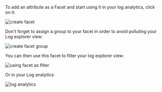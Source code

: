 To add an attribute as a Facet and start using it in your log analytics, click on it:

![create facet](https://raw.githubusercontent.com/l0k0ms/workshops/master/log-workshop/assets/images/create_facet.png)

Don't forget to assign a group to your facet in order to avoid polluting your Log explorer view:

![create facet group](https://raw.githubusercontent.com/l0k0ms/workshops/master/log-workshop/assets/images/creating_facet_group.png)

You can then use this facet to filter your log explorer view:

![using facet as filter](https://raw.githubusercontent.com/l0k0ms/workshops/master/log-workshop/assets/images/using_facet_as_filter.png)

Or in your Log analytics:

![log analytics](https://raw.githubusercontent.com/l0k0ms/workshops/master/log-workshop/assets/images/log_analytics.png)